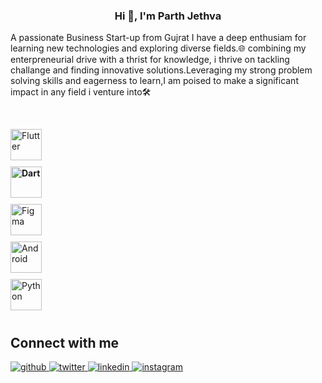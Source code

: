 

### <div align="center">Hi 👋, I'm Parth Jethva
A passionate Business Start-up from Gujrat
I have a deep enthusiam for learning new technologies and exploring diverse fields.🌐 combining my enterpreneurial drive with a thrist for knowledge, i thrive on tackling challange and finding innovative solutions.Leveraging my strong problem solving skills and eagerness to learn,I am poised to make a significant impact in any field i venture into🛠️</div>  
  

<br/>  


<a href="https://flutter.dev/" target="_blank"><img style="margin-bottom: 10px" src="https://profilinator.rishav.dev/skills-assets/flutterio-icon.svg" alt="Flutter" height="50" /></a>  
<b href="https://dart.dev/" target="_blank"><img style="margin-bottom: 10px" src="https://profilinator.rishav.dev/skills-assets/dartlang-icon.svg" alt="Dart" height="50" /></b>  
<a href="https://www.figma.com/" target="_blank"><img style="margin-bottom: 10px" src="https://profilinator.rishav.dev/skills-assets/figma-icon.svg" alt="Figma" height="50" /></a>  
<a href="https://www.android.com/intl/en_in/" target="_blank"><img style="margin-bottom: 10px" src="https://profilinator.rishav.dev/skills-assets/android-original-wordmark.svg" alt="Android" height="50" /></a>  
<a href="https://www.python.org/" target="_blank"><img style="margin-bottom: 10px" src="https://profilinator.rishav.dev/skills-assets/python-original.svg" alt="Python" height="50" /></a>  
</div>




## Connect with me  

<a href="https://github.com/parthgithubrit" target="_blank">
<img src=https://img.shields.io/badge/github-%2324292e.svg?&style=for-the-badge&logo=github&logoColor=white alt=github style="margin-bottom: 5px;" />
</a>
<a href="https://twitter.com/@Parth_jethva23" target="_blank">
<img src=https://img.shields.io/badge/twitter-%2300acee.svg?&style=for-the-badge&logo=twitter&logoColor=white alt=twitter style="margin-bottom: 5px;" />
</a>
<a href="https://linkedin.com/in/parth-jethva-03a1a1290" target="_blank">
<img src=https://img.shields.io/badge/linkedin-%231E77B5.svg?&style=for-the-badge&logo=linkedin&logoColor=white alt=linkedin style="margin-bottom: 5px;" />
</a>
<a href="https://instagram.com/parth_jethva._.23" target="_blank">
<img src=https://img.shields.io/badge/instagram-%23000000.svg?&style=for-the-badge&logo=instagram&logoColor=white alt=instagram style="margin-bottom: 5px;" />
</a>  
</div>  
  


